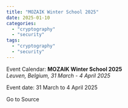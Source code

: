 ```yaml
---
title: "MOZAIK Winter School 2025"
date: 2025-01-10
categories: 
  - "cryptography"
  - "security"
tags: 
  - "cryptography"
  - "security"
---
```


Event Calendar: **MOZAIK Winter School 2025**  
_Leuven, Belgium, 31 March - 4 April 2025_

Event date: 31 March to 4 April 2025  

Go to Source
